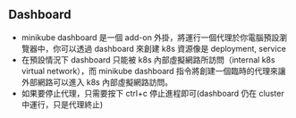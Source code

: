 
## Dashboard

- minikube dashboard 是一個 add-on 外掛，將運行一個代理於你電腦預設瀏覽器中，你可以透過 dashboard 來創建 k8s 資源像是 deployment, service
- 在預設情況下 dashboard 只能被 k8s 內部虛擬網路所訪問（internal k8s virtual network），而 minikube dashboard 指令將創建一個臨時的代理來讓外部網路可以進入 k8s 內部虛擬網路訪問。 
- 如果要停止代理，只需要按下 ctrl+c 停止進程即可(dashboard 仍在 cluster 中運行，只是代理終止)